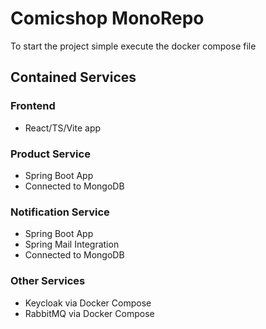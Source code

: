 # Comicshop MonoRepo
To start the project simple execute the docker compose file

## Contained Services

### Frontend
- React/TS/Vite app

### Product Service
- Spring Boot App
- Connected to MongoDB

### Notification Service
- Spring Boot App
- Spring Mail Integration
- Connected to MongoDB

### Other Services
- Keycloak via Docker Compose
- RabbitMQ via Docker Compose
